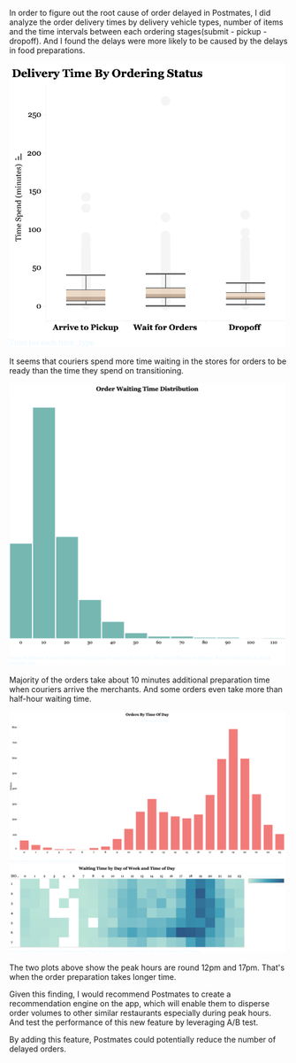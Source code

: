 In order to figure out the root cause of order delayed in Postmates, I did analyze the order delivery times by delivery vehicle types, number of items and the time intervals between each ordering stages(submit - pickup - dropoff). And I found the delays were more likely to be caused by the delays in food preparations.

<img src="vis/durations_by_orderingstages.png" width=500>

It seems that couriers spend more time waiting in the stores for orders to be ready than the time they spend on transitioning.

<img src="vis/waiting_time_distribution.png" width=500>

Majority of the orders take about 10 minutes additional preparation time when couriers arrive the merchants. And some orders even take more than half-hour waiting time.

<img src="vis/orders by hours.png" width=500>

<img src="vis/heatmap.png" width=500>

The two plots above show the peak hours are round 12pm and 17pm. That's when the order preparation takes longer time.

Given this finding, I would recommend Postmates to create a recommendation engine on the app, which will enable them to disperse order volumes to other similar restaurants especially during peak hours. And test the performance of this new feature by leveraging A/B test.

By adding this feature, Postmates could potentially reduce the number of delayed orders.
